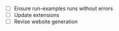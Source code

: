 - [ ] Ensure run-examples runs without errors
- [ ] Update extensions
- [ ] Revise website generation